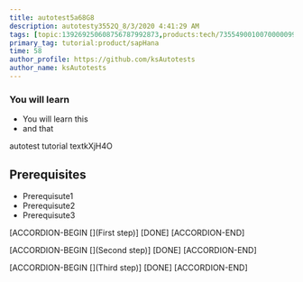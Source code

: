 ```yaml
---
title: autotest5a68G8
description: autotesty3552Q_8/3/2020 4:41:29 AM
tags: [topic:139269250608756787992873,products:tech/73554900100700000996,tutorial:experience/advanced]
primary_tag: tutorial:product/sapHana
time: 58
author_profile: https://github.com/ksAutotests
author_name: ksAutotests
---
```

### You will learn
- You will learn this
- and that

autotest tutorial textkXjH4O

## Prerequisites
- Prerequisute1
- Prerequisute2
- Prerequisute3

[ACCORDION-BEGIN [](First step)]
[DONE]
[ACCORDION-END]

[ACCORDION-BEGIN [](Second step)]
[DONE]
[ACCORDION-END]

[ACCORDION-BEGIN [](Third step)]
[DONE]
[ACCORDION-END]

